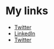 # My links

* [Twitter](https://twitter.com/jakesingi)
* [LinkedIn](https://www.linkedin.com/in/jake-singleton/)
* <a href="https://twitter.com/jakesingi" target="_blank">Twitter</a>
